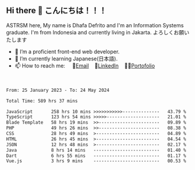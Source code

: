 ## Hi there 👋 こんにちは！！！
ASTRSM here, My name is Dhafa Defrito and I'm an Information Systems graduate. I'm from Indonesia and currently living in Jakarta. よろしくお願いたします

- 🔭 I’m a proficient front-end web developer.
- 🌱 I’m currently learning Japanese(日本語).
- 📫 How to reach me: &nbsp;&nbsp;&nbsp;&nbsp;📧[Email](ddefrito@gmail.com)&nbsp;&nbsp;&nbsp;&nbsp;💼[LinkedIn](https://www.linkedin.com/in/dhafa-defrita-rama-yudistira-9357a9229/)&nbsp;&nbsp;&nbsp;&nbsp;👨‍🎨[Portofolio](https://ddefrito.vercel.app/)
<br>
<!-- <p align="left">
<a href="https://github.com/ASTRSM">
  <img height="180em" src="https://github-readme-stats-eight-theta.vercel.app/api?username=ASTRSM&show_icons=true&theme=dracula&include_all_commits=true&count_private=true"/>
  <img height="180em" src="https://github-readme-stats-eight-theta.vercel.app/api/top-langs/?username=ASTRSM&layout=compact&langs_count=8&theme=dracula"/>
</a>
</p> -->

<!--START_SECTION:waka-->

```txt
From: 25 January 2023 - To: 24 May 2024

Total Time: 589 hrs 37 mins

JavaScript       258 hrs 10 mins >>>>>>>>>>>--------------   43.79 %
TypeScript       123 hrs 54 mins >>>>>--------------------   21.01 %
Blade Template   58 hrs 19 mins  >>-----------------------   09.89 %
PHP              49 hrs 26 mins  >>-----------------------   08.38 %
CSS              28 hrs 49 mins  >------------------------   04.89 %
HTML             26 hrs 45 mins  >------------------------   04.54 %
JSON             12 hrs 48 mins  >------------------------   02.17 %
Java             8 hrs 14 mins   -------------------------   01.40 %
Dart             6 hrs 55 mins   -------------------------   01.17 %
Vue.js           3 hrs 9 mins    -------------------------   00.53 %
```

<!--END_SECTION:waka-->
